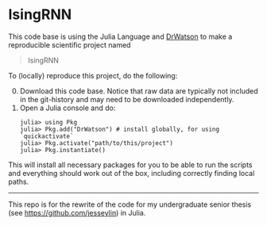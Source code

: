 # IsingRNN

This code base is using the Julia Language and [DrWatson](https://juliadynamics.github.io/DrWatson.jl/stable/)
to make a reproducible scientific project named
> IsingRNN

To (locally) reproduce this project, do the following:

0. Download this code base. Notice that raw data are typically not included in the
   git-history and may need to be downloaded independently.
1. Open a Julia console and do:
   ```
   julia> using Pkg
   julia> Pkg.add("DrWatson") # install globally, for using `quickactivate`
   julia> Pkg.activate("path/to/this/project")
   julia> Pkg.instantiate()
   ```

This will install all necessary packages for you to be able to run the scripts and
everything should work out of the box, including correctly finding local paths.

---
This repo is for the rewrite of the code for my undergraduate senior thesis (see https://github.com/jesseylin) in Julia.
